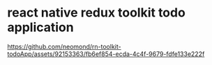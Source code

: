 


# react native redux toolkit todo application

https://github.com/neomond/rn-toolkit-todoApp/assets/92153363/fb6ef854-ecda-4c4f-9679-fdfe133e222f


